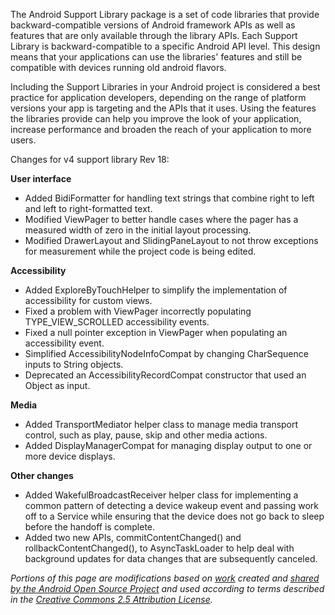The Android Support Library package is a set of code libraries that provide backward-compatible versions of Android framework APIs as well as features that are only available through the library APIs. Each Support Library is backward-compatible to a specific Android API level. This design means that your applications can use the libraries' features and still be compatible with devices running old android flavors.

Including the Support Libraries in your Android project is considered a best practice for application developers, depending on the range of platform versions your app is targeting and the APIs that it uses. Using the features the libraries provide can help you improve the look of your application, increase performance and broaden the reach of your application to more users.

Changes for v4 support library Rev 18:

**User interface**

- Added BidiFormatter for handling text strings that combine right to left and left to right-formatted text.
- Modified ViewPager to better handle cases where the pager has a measured width of zero in the initial layout processing.
- Modified DrawerLayout and SlidingPaneLayout to not throw exceptions for measurement while the project code is being edited.

**Accessibility**

- Added ExploreByTouchHelper to simplify the implementation of accessibility for custom views.
- Fixed a problem with ViewPager incorrectly populating TYPE_VIEW_SCROLLED accessibility events.
- Fixed a null pointer exception in ViewPager when populating an accessibility event.
- Simplified AccessibilityNodeInfoCompat by changing CharSequence inputs to String objects.
- Deprecated an AccessibilityRecordCompat constructor that used an Object as input.

**Media**

- Added TransportMediator helper class to manage media transport control, such as play, pause, skip and other media actions.
- Added DisplayManagerCompat for managing display output to one or more device displays.

**Other changes**

- Added WakefulBroadcastReceiver helper class for implementing a common pattern of detecting a device wakeup event and passing work off to a Service while ensuring that the device does not go back to sleep before the handoff is complete.
- Added two new APIs, commitContentChanged() and rollbackContentChanged(), to AsyncTaskLoader to help deal with background updates for data changes that are subsequently canceled.

*Portions of this page are modifications based on [work][3] created and [shared by the Android Open Source Project][1] and used according to terms described in the [Creative Commons 2.5 Attribution License][2].*

[1]: http://code.google.com/policies.html
[2]: http://creativecommons.org/licenses/by/2.5/
[3]: http://developer.android.com/tools/support-library/index.html
	
